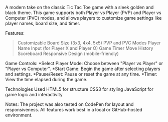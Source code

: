 A modern take on the classic Tic Tac Toe game with a sleek golden and black theme. This game supports both Player vs Player (PVP) and Player vs Computer (PVC) modes, and allows players to customize game settings like player names, board size, and timer.

Features:
>Customizable Board Size (3x3, 4x4, 5x5)
>PVP and PVC Modes
>Player Name Input (for Player X and Player O)
>Game Timer
>Move History
>Scoreboard
>Responsive Design (mobile-friendly)

Game Controls:
*Select Player Mode: Choose between "Player vs Player" or "Player vs Computer".
*Start Game: Begin the game after selecting players and settings.
*Pause/Reset: Pause or reset the game at any time.
*Timer: View the time elapsed during the game.

Technologies Used
HTML5 for structure
CSS3 for styling
JavaScript for game logic and interactivity


Notes: The project was also tested on CodePen for layout and responsiveness. All features work best in a local or GitHub-hosted environment.


